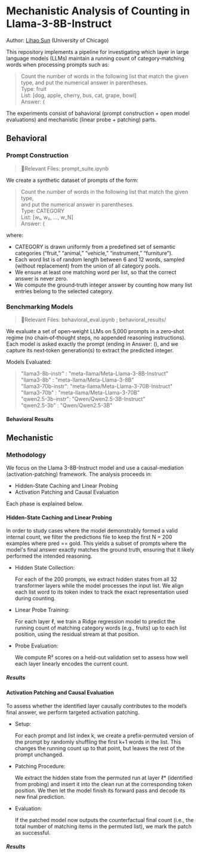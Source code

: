 # Mechanistic Analysis of Counting in Llama-3-8B-Instruct


Author: [Lihao Sun](https://sites.google.com/uchicago.edu/lihao-sun) (University of Chicago)

This repository implements a pipeline for investigating which layer in large language models (LLMs) maintain a running count of category‐matching words when processing prompts such as:
> Count the number of words in the following list that match the given type, and put the numerical answer in parentheses.<br>
> Type: fruit<br>
> List: [dog, apple, cherry, bus, cat, grape, bowl]<br>
> Answer: (<br>

The experiments consist of bahavioral (prompt construction + open model evaluations) and mechanistic (linear probe + patching) parts. 

## Behavioral 
### Prompt Construction
> 📁Relevant Files: prompt_suite.ipynb

We create a synthetic dataset of prompts of the form: 
> Count the number of words in the following list that match the given type,<br>
> and put the numerical answer in parentheses.<br>
> Type: CATEGORY <br>
> List: [w₁, w₂, ..., w_N]<br>
> Answer: (<br>

where:
- CATEGORY is drawn uniformly from a predefined set of semantic categories (“fruit,” “animal,” “vehicle,” “instrument,” “furniture”).
- Each word list is of random length between 6 and 12 words, sampled (without replacement) from the union of all category pools. 
- We ensure at least one matching word per list, so that the correct answer is never zero.
- We compute the ground‐truth integer answer by counting how many list entries belong to the selected category.

### Benchmarking Models
> 📁Relevant Files: behavioral_eval.ipynb ; behavioral_results/

We evaluate a set of open‐weight LLMs on 5,000 prompts in a zero‐shot regime (no chain‐of‐thought steps, no appended reasoning instructions). Each model is asked exactly the prompt (ending in Answer: (), and we capture its next‐token generation(s) to extract the predicted integer.

Models Evaluated:
> "llama3-8b-instr" : "meta-llama/Meta-Llama-3-8B-Instruct"<br>
> "llama3-8b"       : "meta-llama/Meta-Llama-3-8B"<br>
> "llama3-70b-instr": "meta-llama/Meta-Llama-3-70B-Instruct"<br>
> "llama3-70b"      : "meta-llama/Meta-Llama-3-70B"<br>
> "qwen2.5-3b-instr": "Qwen/Qwen2.5-3B-Instruct"<br>
> "qwen2.5-3b"      : "Qwen/Qwen2.5-3B"<br>

#### Behavioral Results 

## Mechanistic
### Methodology
We focus on the Llama 3-8B-Instruct model and use a causal-mediation (activation-patching) framework. The analysis proceeds in: 
- Hidden-State Caching and Linear Probing
- Activation Patching and Causal Evaluation

Each phase is explained below.

#### Hidden-State Caching and Linear Probing
In order to study cases where the model demonstrably formed a valid internal count, we filter the predictions file to keep the first N = 200 examples where pred == gold. This yields a subset of prompts where the model's final answer exactly matches the ground truth, ensuring that it likely performed the intended reasoning.

- Hidden State Collection:

  For each of the 200 prompts, we extract hidden states from all 32 transformer layers while the model processes the input list. We align each list word to its token index to track the exact representation used during counting.

- Linear Probe Training:

  For each layer ℓ, we train a Ridge regression model to predict the running count of matching category words (e.g., fruits) up to each list position, using the residual stream at that position.

- Probe Evaluation:

  We compute R² scores on a held-out validation set to assess how well each layer linearly encodes the current count.

##### Results 


#### Activation Patching and Causal Evaluation
To assess whether the identified layer causally contributes to the model’s final answer, we perform targeted activation patching.

- Setup:
  
  For each prompt and list index k, we create a prefix-permuted version of the prompt by randomly shuffling the first k+1 words in the list. This changes the running count up to that point, but leaves the rest of the prompt unchanged.

- Patching Procedure:
  
  We extract the hidden state from the permuted run at layer ℓ* (identified from probing) and insert it into the clean run at the corresponding token position. We then let the model finish its forward pass and decode its new final prediction.

- Evaluation:
  
  If the patched model now outputs the counterfactual final count (i.e., the total number of matching items in the permuted list), we mark the patch as successful.

##### Results 

